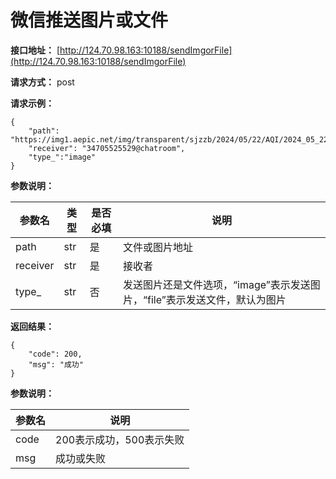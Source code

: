 # 微信推送图片或文件

**接口地址：**   [http://124.70.98.163:10188/sendImgorFile](http://124.70.98.163:10188/sendImgorFile)

**请求方式：**  post

**请求示例：**

```
{
    "path": "https://img1.aepic.net/img/transparent/sjzzb/2024/05/22/AQI/2024_05_22_10_std.png",
    "receiver": "34705525529@chatroom",
    "type_":"image"
}
```

**参数说明：**

| 参数名      | 类型  | 是否必填 | 说明                                          |
|----------|-----|------|---------------------------------------------|
| path     | str | 是    | 文件或图片地址                                     |
| receiver | str | 是    | 接收者                                         |
| type_    | str | 否    | 发送图片还是文件选项，“image”表示发送图片，“file”表示发送文件，默认为图片 |

**返回结果：**

```
{
    "code": 200,
    "msg": "成功"
}
```

**参数说明：**

| 参数名  | 说明              |
|------|-----------------|
| code | 200表示成功，500表示失败 |
| msg  | 成功或失败           |
